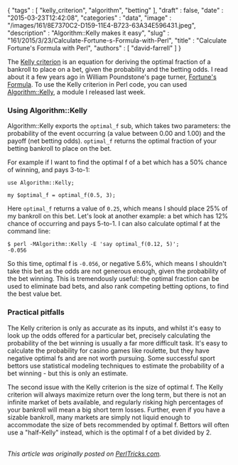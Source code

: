 {
   "tags" : [
      "kelly_criterion",
      "algorithm",
      "betting"
   ],
   "draft" : false,
   "date" : "2015-03-23T12:42:08",
   "categories" : "data",
   "image" : "/images/161/8E7370C2-D159-11E4-B723-63A34E596431.jpeg",
   "description" : "Algorithm::Kelly makes it easy",
   "slug" : "161/2015/3/23/Calculate-Fortune-s-Formula-with-Perl",
   "title" : "Calculate Fortune's Formula with Perl",
   "authors" : [
      "david-farrell"
   ]
}


The [Kelly criterion](https://en.wikipedia.org/wiki/Kelly_criterion) is an equation for deriving the optimal fraction of a bankroll to place on a bet, given the probability and the betting odds. I read about it a few years ago in William Poundstone's page turner, [Fortune's Formula](http://www.amazon.com/Fortunes-Formula-Scientific-Betting-Casinos-ebook/dp/B000SBTWNC). To use the Kelly criterion in Perl code, you can used [Algorithm::Kelly](https://metacpan.org/pod/Algorithm::Kelly), a module I released last week.

### Using Algorithm::Kelly

Algorithm::Kelly exports the `optimal_f` sub, which takes two parameters: the probability of the event occurring (a value between 0.00 and 1.00) and the payoff (net betting odds). `optimal_f` returns the optimal fraction of your betting bankroll to place on the bet.

For example if I want to find the optimal f of a bet which has a 50% chance of winning, and pays 3-to-1:

``` prettyprint
use Algorithm::Kelly;

my $optimal_f = optimal_f(0.5, 3);
```

Here `optimal_f` returns a value of `0.25`, which means I should place 25% of my bankroll on this bet. Let's look at another example: a bet which has 12% chance of occurring and pays 5-to-1. I can also calculate optimal f at the command line:

``` prettyprint
$ perl -MAlgorithm::Kelly -E 'say optimal_f(0.12, 5)';
-0.056
```

So this time, optimal f is `-0.056`, or negative 5.6%, which means I shouldn't take this bet as the odds are not generous enough, given the probability of the bet winning. This is tremendously useful: the optimal fraction can be used to eliminate bad bets, and also rank competing betting options, to find the best value bet.

### Practical pitfalls

The Kelly criterion is only as accurate as its inputs, and whilst it's easy to look up the odds offered for a particular bet, precisely calculating the probability of the bet winning is usually a far more difficult task. It's easy to calculate the probability for casino games like roulette, but they have negative optimal fs and are not worth pursuing. Some successful sport bettors use statistical modeling techniques to estimate the probability of a bet winning - but this is only an estimate.

The second issue with the Kelly criterion is the size of optimal f. The Kelly criterion will always maximize return over the long term, but there is not an infinite market of bets available, and regularly risking high percentages of your bankroll will mean a big short term losses. Further, even if you have a sizable bankroll, many markets are simply not liquid enough to accommodate the size of bets recommended by optimal f. Bettors will often use a "half-Kelly" instead, which is the optimal f of a bet divided by 2.

\
*This article was originally posted on [PerlTricks.com](http://perltricks.com).*
